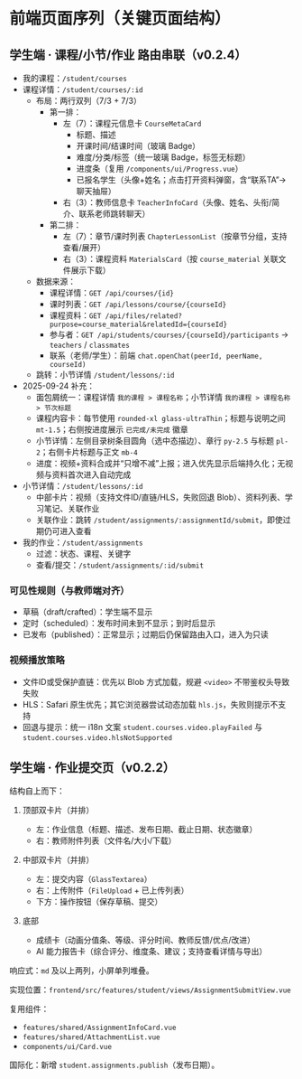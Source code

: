 # 前端页面序列（关键页面结构）

## 学生端 · 课程/小节/作业 路由串联（v0.2.4）

- 我的课程：`/student/courses`
- 课程详情：`/student/courses/:id`
  - 布局：两行双列（7/3 + 7/3）
    - 第一排：
      - 左（7）：课程元信息卡 `CourseMetaCard`
        - 标题、描述
        - 开课时间/结课时间（玻璃 Badge）
        - 难度/分类/标签（统一玻璃 Badge，标签无标题）
        - 进度条（复用 `/components/ui/Progress.vue`）
        - 已报名学生（头像+姓名；点击打开资料弹窗，含“联系TA”→聊天抽屉）
      - 右（3）：教师信息卡 `TeacherInfoCard`（头像、姓名、头衔/简介、联系老师跳转聊天）
    - 第二排：
      - 左（7）：章节/课时列表 `ChapterLessonList`（按章节分组，支持查看/展开）
      - 右（3）：课程资料 `MaterialsCard`（按 `course_material` 关联文件展示下载）
  - 数据来源：
    - 课程详情：`GET /api/courses/{id}`
    - 课时列表：`GET /api/lessons/course/{courseId}`
    - 课程资料：`GET /api/files/related?purpose=course_material&relatedId={courseId}`
    - 参与者：`GET /api/students/courses/{courseId}/participants` → `teachers` / `classmates`
    - 联系（老师/学生）：前端 `chat.openChat(peerId, peerName, courseId)`
  - 跳转：小节详情 `/student/lessons/:id`
- 2025-09-24 补充：
  - 面包屑统一：课程详情 `我的课程 > 课程名称`；小节详情 `我的课程 > 课程名称 > 节次标题`
  - 课程内容卡：每节使用 `rounded-xl glass-ultraThin`；标题与说明之间 `mt-1.5`；右侧按进度展示 `已完成/未完成` 徽章
  - 小节详情：左侧目录树条目圆角（选中态描边）、章行 `py-2.5` 与标题 `pl-2`；右侧卡片标题与正文 `mb-4`
  - 进度：视频+资料合成并“只增不减”上报；进入优先显示后端持久化；无视频与资料首次进入自动完成
- 小节详情：`/student/lessons/:id`
  - 中部卡片：视频（支持文件ID/直链/HLS，失败回退 Blob）、资料列表、学习笔记、关联作业
  - 关联作业：跳转 `/student/assignments/:assignmentId/submit`，即使过期仍可进入查看
- 我的作业：`/student/assignments`
  - 过滤：状态、课程、关键字
  - 查看/提交：`/student/assignments/:id/submit`

### 可见性规则（与教师端对齐）

- 草稿（draft/crafted）：学生端不显示
- 定时（scheduled）：发布时间未到不显示；到时后显示
- 已发布（published）：正常显示；过期后仍保留路由入口，进入为只读

### 视频播放策略

- 文件ID或受保护直链：优先以 Blob 方式加载，规避 `<video>` 不带鉴权头导致失败
- HLS：Safari 原生优先；其它浏览器尝试动态加载 `hls.js`，失败则提示不支持
- 回退与提示：统一 i18n 文案 `student.courses.video.playFailed` 与 `student.courses.video.hlsNotSupported`

## 学生端 · 作业提交页（v0.2.2）

结构自上而下：

1) 顶部双卡片（并排）
   - 左：作业信息（标题、描述、发布日期、截止日期、状态徽章）
   - 右：教师附件列表（文件名/大小/下载）

2) 中部双卡片（并排）
   - 左：提交内容（`GlassTextarea`）
   - 右：上传附件（`FileUpload` + 已上传列表）
   - 下方：操作按钮（保存草稿、提交）

3) 底部
   - 成绩卡（动画分值条、等级、评分时间、教师反馈/优点/改进）
   - AI 能力报告卡（综合评分、维度条、建议；支持查看详情与导出）

响应式：`md` 及以上两列，小屏单列堆叠。

实现位置：`frontend/src/features/student/views/AssignmentSubmitView.vue`

复用组件：
- `features/shared/AssignmentInfoCard.vue`
- `features/shared/AttachmentList.vue`
- `components/ui/Card.vue`

国际化：新增 `student.assignments.publish`（发布日期）。


